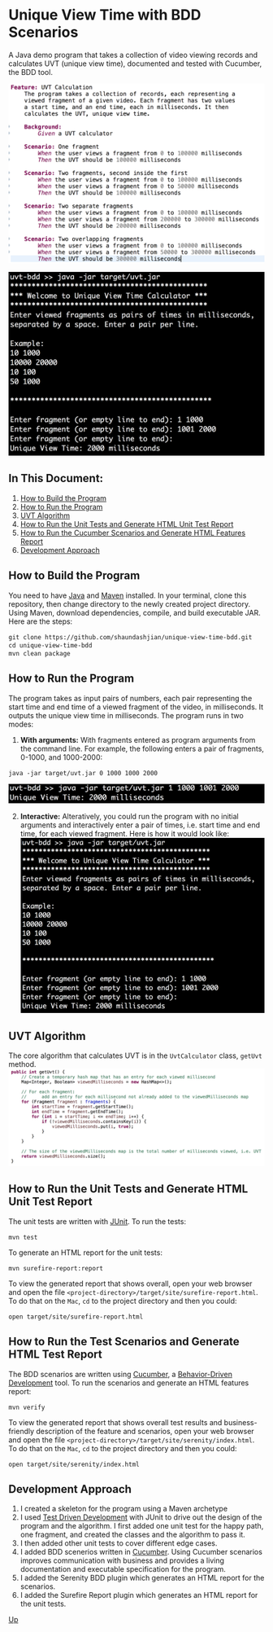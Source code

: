 # Unique View Time with BDD Scenarios
A Java demo program that takes a collection of video viewing records and calculates UVT (unique view time), documented and tested with Cucumber, the BDD tool.

![alt text](images/feature.png "Feature")

![alt text](images/run-with-no-arguments.png "Run")

## In This Document:
1. [How to Build the Program](#how-to-build-the-program)
2. [How to Run the Program](#how-to-run-the-program)
3. [UVT Algorithm](#uvt-algorithm)
4. [How to Run the Unit Tests and Generate HTML Unit Test Report](#how-to-run-the-unit-tests-and-generate-html-unit-test-report)
5. [How to Run the Cucumber Scenarios and Generate HTML Features Report](#how-to-run-the-cucumber-scenarios-and-generate-html-features-report)
6. [Development Approach](#development-appraoch)

## How to Build the Program
You need to have [Java](https://www.oracle.com/technetwork/java/javase/downloads/jdk8-downloads-2133151.html) and [Maven](https://maven.apache.org/install.html) installed. In your terminal, clone this repository, then change directory to the newly created project directory. Using Maven, download dependencies, compile, and build executable JAR. Here are the steps:
```console
git clone https://github.com/shaundashjian/unique-view-time-bdd.git
cd unique-view-time-bdd
mvn clean package
```

## How to Run the Program
The program takes as input pairs of numbers, each pair representing the start time and end time of a viewed fragment of the video, in milliseconds. It outputs the unique view time in milliseconds. The program runs in two modes:
1. **With arguments:** With fragments entered as program arguments from the command line. For example, the following enters a pair of fragments, 0-1000, and 1000-2000:
```console
java -jar target/uvt.jar 0 1000 1000 2000
```
![alt text](images/run-with-arguments.png "Run with arguments")

2. **Interactive:** Alteratively, you could run the program with no initial arguments and interactively enter a pair of times, i.e. start time and end time, for each viewed fragment. Here is how it would look like:
![alt text](images/run-with-no-arguments.png "Run interactively")

## UVT Algorithm
The core algorithm that calculates UVT is in the `UvtCalculator` class, `getUvt` method. 
![alt text](images/uvt-algorithm.png "UVT Algorithm")

## How to Run the Unit Tests and Generate HTML Unit Test Report
The unit tests are written with [JUnit](https://junit.org/junit4). To run the tests:
```console
mvn test
```
To generate an HTML report for the unit tests:
```console
mvn surefire-report:report
```
To view the generated report that shows overall, open your web browser and open the file `<project-directory>/target/site/surefire-report.html`. To do that on the `Mac`, `cd` to the project directory and then you could:
```console
open target/site/surefire-report.html
```
## How to Run the Test Scenarios and Generate HTML Test Report
The BDD scenarios are written using [Cucumber](https://cucumber.io), a [Behavior-Driven Development](https://en.wikipedia.org/wiki/Behavior-driven_development) tool. To run the scenarios and generate an HTML features report: 
```console
mvn verify
```
To view the generated report that shows overall test results and business-friendly description of the feature and scenarios, open your web browser and open the file `<project-directory>/target/site/serenity/index.html`. To do that on the `Mac`, `cd` to the project directory and then you could:
```console
open target/site/serenity/index.html
```

## Development Approach
1. I created a skeleton for the program using a Maven archetype
2. I used [Test Driven Development](https://en.wikipedia.org/wiki/Test-driven_development) with JUnit to drive out the design of the program and the algorithm. I first added one unit test for the happy path, one fragment, and created the classes and the algorithm to pass it.
3. I then added other unit tests to cover different edge cases.
4. I added BDD scenerios written in [Cucumber](https://cucumber.io). Using Cucumber scenarios improves communication with business and provides a living documentation and executable specification for the program.
5. I added the Serenity BDD plugin which generates an HTML report for the scenarios.
6. I added the Surefire Report plugin which generates an HTML report for the unit tests.

[Up](README.md)
